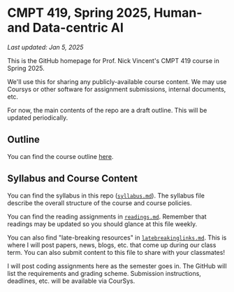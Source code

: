 # CMPT 419, Spring 2025, Human- and Data-centric AI

*Last updated: Jan 5, 2025*

This is the GitHub homepage for Prof. Nick Vincent's CMPT 419 course in Spring 2025.

We'll use this for sharing any publicly-available course content. We may use Coursys or other software for assignment submissions, internal documents, etc.

For now, the main contents of the repo are a draft outline. This will be updated periodically.

## Outline

You can find the course outline [here](http://www.sfu.ca/outlines.html?2025/spring/cmpt/419/d200).

## Syllabus and Course Content

You can find the syllabus in this repo ([`syllabus.md`](https://github.com/nickmvincent/cmpt419_spring2025/blob/main/syllabus.md)). The syllabus file describe the overall structure of the course and course policies.

You can find the reading assignments in [`readings.md`](https://github.com/nickmvincent/cmpt419_spring2025/blob/main/readings.md). Remember that readings may be updated so you should glance at this file weekly.

You can also find "late-breaking resources" in [`latebreakinglinks.md`](https://github.com/nickmvincent/cmpt419_spring2025/blob/main/latebreakinglinks.md). This is where I will post papers, news, blogs, etc. that come up during our class term. You can also submit content to this file to share with your classmates!

I will post coding assignments here as the semester goes in. The GitHub will list the requirements and grading scheme. Submission instructions, deadlines, etc. will be available via CourSys.